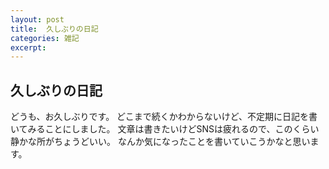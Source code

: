 ```yaml
---
layout: post
title:  久しぶりの日記
categories: 雑記
excerpt: 
---
```

## 久しぶりの日記
どうも、お久しぶりです。
どこまで続くかわからないけど、不定期に日記を書いてみることにしました。
文章は書きたいけどSNSは疲れるので、このくらい静かな所がちょうどいい。
なんか気になったことを書いていこうかなと思います。